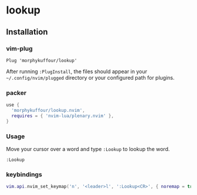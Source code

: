 # lookup

## Installation

### vim-plug

```VimL
Plug 'morphykuffour/lookup'
```

After running `:PlugInstall`, the files should appear in your `~/.config/nvim/plugged` directory or your configured path for plugins.

### packer

```lua
use {
  'morphykuffour/lookup.nvim',
  requires = { 'nvim-lua/plenary.nvim' },
}
```

### Usage
Move your cursor over a word and type `:Lookup` to lookup the word.
```
:Lookup
```

### keybindings

```lua
vim.api.nvim_set_keymap('n', '<leader>l', ':Lookup<CR>', { noremap = true, silent = true })
```